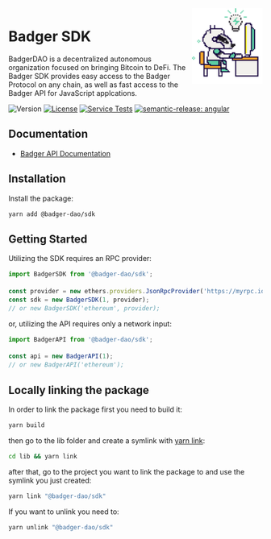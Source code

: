 <div> 
  <img align="right" src="docs/images/badger.png" height="150" />
</div>

# Badger SDK

BadgerDAO is a decentralized autonomous organization focused on bringing Bitcoin to DeFi.
The Badger SDK provides easy access to the Badger Protocol on any chain, as well as fast access to the Badger API for JavaScript applcations.

![Version](https://img.shields.io/npm/v/@badger-dao/sdk)
[![License](https://img.shields.io/npm/l/@badger-dao/sdk)](https://opensource.org/licenses/MIT)
[![Service Tests](https://github.com/Badger-Finance/badger-sdk/actions/workflows/test.yml/badge.svg)](https://github.com/Badger-Finance/badger-sdk/actions/workflows/test.yml)
[![semantic-release: angular](https://img.shields.io/badge/semantic--release-angular-e10079?logo=semantic-release)](https://github.com/semantic-release/semantic-release)

## Documentation

- [Badger API Documentation](https://api.badger.com/docs/)

## Installation

Install the package:

```bash
yarn add @badger-dao/sdk
```

## Getting Started

Utilizing the SDK requires an RPC provider:

```js
import BadgerSDK from '@badger-dao/sdk';

const provider = new ethers.providers.JsonRpcProvider('https://myrpc.io/');
const sdk = new BadgerSDK(1, provider);
// or new BadgerSDK('ethereum', provider);
```

or, utilizing the API requires only a network input:

```js
import BadgerAPI from '@badger-dao/sdk';

const api = new BadgerAPI(1);
// or new BadgerAPI('ethereum');
```

## Locally linking the package

In order to link the package first you need to build it:

```bash
yarn build
```

then go to the lib folder and create a symlink with [yarn link](https://classic.yarnpkg.com/en/docs/cli/link):

```bash
cd lib && yarn link
```

after that, go to the project you want to link the package to and use the symlink you just created:

```bash
yarn link "@badger-dao/sdk"
```

If you want to unlink you need to:

```bash
yarn unlink "@badger-dao/sdk"
```
